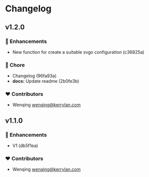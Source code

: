# Changelog


## v1.2.0


### 🚀 Enhancements

  - New function for create a suitable svgo configuration (c36825a)

### 🏡 Chore

  - Changelog (96fa93a)
  - **docs:** Update readme (2b0fe3b)

### ❤️  Contributors

- Wenqing <wenqing@kerrylan.com>

## v1.1.0


### 🚀 Enhancements

  - V1 (db5f1ea)

### ❤️  Contributors

- Wenqing <wenqing@kerrylan.com>

